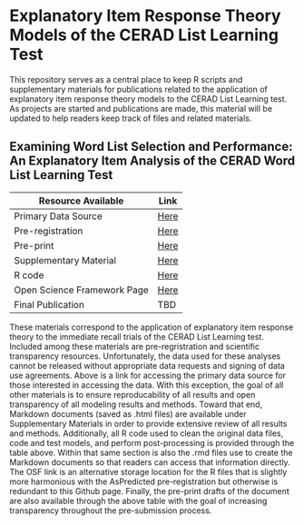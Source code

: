 # Explanatory Item Response Theory Models of the CERAD List Learning Test

This repository serves as a central place to keep R scripts and supplementary materials for publications related to the application of explanatory item response theory models to the CERAD List Learning test. As projects are started and publications are made, this material will be updated to help readers keep track of files and related materials.

## Examining Word List Selection and Performance: An Explanatory Item Analysis of the CERAD Word List Learning Test
|Resource Available|Link|
|---|---|
|Primary Data Source|[Here](https://hrsdata.isr.umich.edu/data-products/2016-harmonized-cognitive-assessment-protocol-hcap?_ga=2.27455356.1307685611.1614482368-1012243465.1597251037)|
|Pre-registration|[Here](https://osf.io/pyd63)|
|Pre-print|[Here](https://psyarxiv.com/y5urf/)|
|Supplementary Material|[Here](https://github.com/w-goette/eIRT-CERAD/tree/main/ItemCovStudy/Markdown%20Documents)|
|R code|[Here](https://github.com/w-goette/eIRT-CERAD/tree/main/ItemCovStudy/R%20Script%20Files)|
|Open Science Framework Page|[Here](https://osf.io/bd8s9/)|
|Final Publication|TBD|

These materials correspond to the application of explanatory item response theory to the immediate recall trials of the CERAD List Learning test. Included among these materials are pre-regristration and scientific transparency resources. Unfortunately, the data used for these analyses cannot be released without appropriate data requests and signing of data use agreements. Above is a link for accessing the primary data source for those interested in accessing the data. With this exception, the goal of all other materials is to ensure reproducability of all results and open transparency of all modeling results and methods. Toward that end, Markdown documents (saved as .html files) are available under Supplementary Materials in order to provide extensive review of all results and methods. Additionally, all R code used to clean the original data files, code and test models, and perform post-processing is provided through the table above. Within that same section is also the .rmd files use to create the Markdown documents so that readers can access that information directly. The OSF link is an alternative storage location for the R files that is slightly more harmonious with the AsPredicted pre-registration but otherwise is redundant to this Github page. Finally, the pre-print drafts of the document are also available through the above table with the goal of increasing transparency throughout the pre-submission process.
